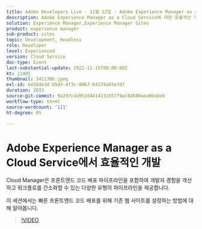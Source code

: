 ```yaml
---
title: Adobe Developers Live - 11월 22일 - Adobe Experience Manager as a Cloud Service의 효율적인 개발
description: Adobe Experience Manager as a Cloud Service에 대한 효율적인 개발Cloud Manager는 개발자 경험을 개선하고 프론트엔드 코드 배포 파이프라인을 비롯한 워크플로를 간소화할 수 있는 다양한 유형의 파이프라인을 제공합니다. 이 세션에서는 빠른 프론트엔드 코드 배포를 위해 기존 웹 사이트를 설정하는 방법에 대해 알아봅니다.
solution: Experience Manager,Experience Manager Sites
product: experience manager
sub-product: sites
topic: Development, Headless
role: Developer
level: Experienced
version: Cloud Service
doc-type: Event
last-substantial-update: 2022-11-15T00:00:00Z
kt: 11485
thumbnail: 3411306.jpeg
exl-id: be584e3d-b5d5-4f3c-8067-84274a65e7d7
duration: 2033
source-git-commit: 9a297cda953d4414131657f9ac84580aea0eabeb
workflow-type: tm+mt
source-wordcount: '111'
ht-degree: 0%

---
```


# Adobe Experience Manager as a Cloud Service에서 효율적인 개발

Cloud Manager은 프론트엔드 코드 배포 파이프라인을 포함하여 개발자 경험을 개선하고 워크플로를 간소화할 수 있는 다양한 유형의 파이프라인을 제공합니다.

이 세션에서는 빠른 프론트엔드 코드 배포를 위해 기존 웹 사이트를 설정하는 방법에 대해 알아봅니다.

>[!VIDEO](https://video.tv.adobe.com/v/3411306/?quality=12&learn=on)
